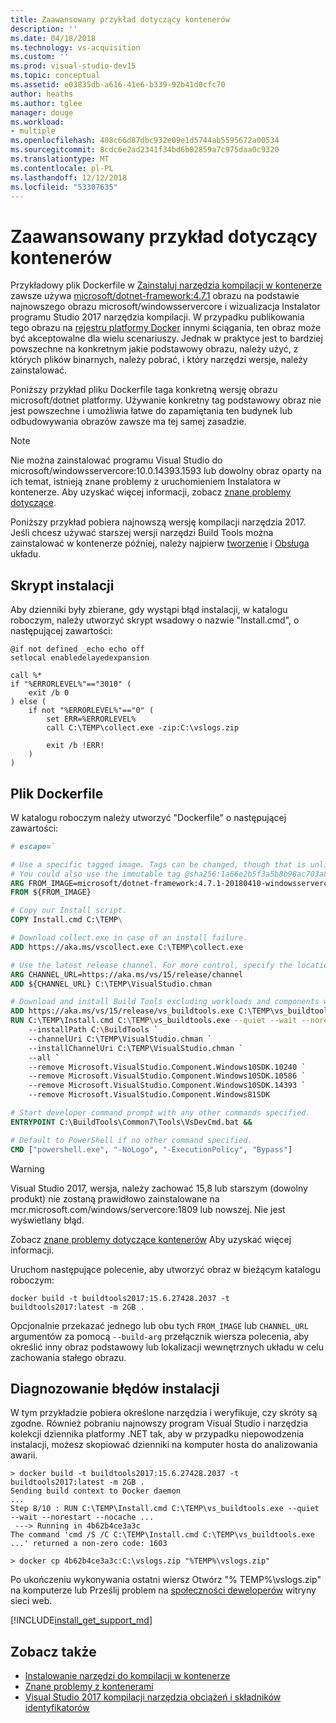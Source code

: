```yaml
---
title: Zaawansowany przykład dotyczący kontenerów
description: ''
ms.date: 04/18/2018
ms.technology: vs-acquisition
ms.custom: ''
ms.prod: visual-studio-dev15
ms.topic: conceptual
ms.assetid: e03835db-a616-41e6-b339-92b41d0cfc70
author: heaths
ms.author: tglee
manager: douge
ms.workload:
- multiple
ms.openlocfilehash: 408c66d87dbc932e09e1d5744ab5595672a00534
ms.sourcegitcommit: 8cdc6e2ad2341f34bd6b02859a7c975daa0c9320
ms.translationtype: MT
ms.contentlocale: pl-PL
ms.lasthandoff: 12/12/2018
ms.locfileid: "53307635"
---
```

# <a name="advanced-example-for-containers"></a>Zaawansowany przykład dotyczący kontenerów

Przykładowy plik Dockerfile w [Zainstaluj narzędzia kompilacji w kontenerze](build-tools-container.md) zawsze używa [microsoft/dotnet-framework:4.7.1](https://hub.docker.com/r/microsoft/dotnet-framework) obrazu na podstawie najnowszego obrazu microsoft/windowsservercore i wizualizacja Instalator programu Studio 2017 narzędzia kompilacji. W przypadku publikowania tego obrazu na [rejestru platformy Docker](https://azure.microsoft.com/services/container-registry) innymi ściągania, ten obraz może być akceptowalne dla wielu scenariuszy. Jednak w praktyce jest to bardziej powszechne na konkretnym jakie podstawowy obrazu, należy użyć, z których plików binarnych, należy pobrać, i który narzędzi wersje, należy zainstalować.

Poniższy przykład pliku Dockerfile taga konkretną wersję obrazu microsoft/dotnet platformy. Używanie konkretny tag podstawowy obraz nie jest powszechne i umożliwia łatwe do zapamiętania ten budynek lub odbudowywania obrazów zawsze ma tej samej zasadzie.

> [!NOTE]
> Nie można zainstalować programu Visual Studio do microsoft/windowsservercore:10.0.14393.1593 lub dowolny obraz oparty na ich temat, istnieją znane problemy z uruchomieniem Instalatora w kontenerze. Aby uzyskać więcej informacji, zobacz [znane problemy dotyczące](build-tools-container-issues.md).

Poniższy przykład pobiera najnowszą wersję kompilacji narzędzia 2017. Jeśli chcesz używać starszej wersji narzędzi Build Tools można zainstalować w kontenerze później, należy najpierw [tworzenie](create-an-offline-installation-of-visual-studio.md) i [Obsługa](update-a-network-installation-of-visual-studio.md) układu.

## <a name="install-script"></a>Skrypt instalacji

Aby dzienniki były zbierane, gdy wystąpi błąd instalacji, w katalogu roboczym, należy utworzyć skrypt wsadowy o nazwie "Install.cmd", o następującej zawartości:

```shell
@if not defined _echo echo off
setlocal enabledelayedexpansion

call %*
if "%ERRORLEVEL%"=="3010" (
    exit /b 0
) else (
    if not "%ERRORLEVEL%"=="0" (
        set ERR=%ERRORLEVEL%
        call C:\TEMP\collect.exe -zip:C:\vslogs.zip

        exit /b !ERR!
    )
)
```

## <a name="dockerfile"></a>Plik Dockerfile

W katalogu roboczym należy utworzyć "Dockerfile" o następującej zawartości:

```dockerfile
# escape=`

# Use a specific tagged image. Tags can be changed, though that is unlikely for most images.
# You could also use the immutable tag @sha256:1a66e2b5f3a5b8b98ac703a8bfd4902ae60d307ed9842978df40dbc04ac86b1b
ARG FROM_IMAGE=microsoft/dotnet-framework:4.7.1-20180410-windowsservercore-1709
FROM ${FROM_IMAGE}

# Copy our Install script.
COPY Install.cmd C:\TEMP\

# Download collect.exe in case of an install failure.
ADD https://aka.ms/vscollect.exe C:\TEMP\collect.exe

# Use the latest release channel. For more control, specify the location of an internal layout.
ARG CHANNEL_URL=https://aka.ms/vs/15/release/channel
ADD ${CHANNEL_URL} C:\TEMP\VisualStudio.chman

# Download and install Build Tools excluding workloads and components with known issues.
ADD https://aka.ms/vs/15/release/vs_buildtools.exe C:\TEMP\vs_buildtools.exe
RUN C:\TEMP\Install.cmd C:\TEMP\vs_buildtools.exe --quiet --wait --norestart --nocache `
    --installPath C:\BuildTools `
    --channelUri C:\TEMP\VisualStudio.chman `
    --installChannelUri C:\TEMP\VisualStudio.chman `
    --all `
    --remove Microsoft.VisualStudio.Component.Windows10SDK.10240 `
    --remove Microsoft.VisualStudio.Component.Windows10SDK.10586 `
    --remove Microsoft.VisualStudio.Component.Windows10SDK.14393 `
    --remove Microsoft.VisualStudio.Component.Windows81SDK

# Start developer command prompt with any other commands specified.
ENTRYPOINT C:\BuildTools\Common7\Tools\VsDevCmd.bat &&

# Default to PowerShell if no other command specified.
CMD ["powershell.exe", "-NoLogo", "-ExecutionPolicy", "Bypass"]
```
   > [!WARNING]
   > Visual Studio 2017, wersja, należy zachować 15,8 lub starszym (dowolny produkt) nie zostaną prawidłowo zainstalowane na mcr<span></span>.microsoft\.com\/windows\/servercore:1809 lub nowszej. Nie jest wyświetlany błąd.
   >
   > Zobacz [znane problemy dotyczące kontenerów](build-tools-container-issues.md) Aby uzyskać więcej informacji.

Uruchom następujące polecenie, aby utworzyć obraz w bieżącym katalogu roboczym:

```shell
docker build -t buildtools2017:15.6.27428.2037 -t buildtools2017:latest -m 2GB .
```

Opcjonalnie przekazać jednego lub obu tych `FROM_IMAGE` lub `CHANNEL_URL` argumentów za pomocą `--build-arg` przełącznik wiersza polecenia, aby określić inny obraz podstawowy lub lokalizacji wewnętrznych układu w celu zachowania stałego obrazu.

## <a name="diagnosing-install-failures"></a>Diagnozowanie błędów instalacji

W tym przykładzie pobiera określone narzędzia i weryfikuje, czy skróty są zgodne. Również pobraniu najnowszy program Visual Studio i narzędzia kolekcji dziennika platformy .NET tak, aby w przypadku niepowodzenia instalacji, możesz skopiować dzienniki na komputer hosta do analizowania awarii.

```shell
> docker build -t buildtools2017:15.6.27428.2037 -t buildtools2017:latest -m 2GB .
Sending build context to Docker daemon
...
Step 8/10 : RUN C:\TEMP\Install.cmd C:\TEMP\vs_buildtools.exe --quiet --wait --norestart --nocache ...
 ---> Running in 4b62b4ce3a3c
The command 'cmd /S /C C:\TEMP\Install.cmd C:\TEMP\vs_buildtools.exe ...' returned a non-zero code: 1603

> docker cp 4b62b4ce3a3c:C:\vslogs.zip "%TEMP%\vslogs.zip"
```

Po ukończeniu wykonywania ostatni wiersz Otwórz "% TEMP%\vslogs.zip" na komputerze lub Prześlij problem na [społeczności deweloperów](https://developercommunity.visualstudio.com) witryny sieci web.

[!INCLUDE[install_get_support_md](includes/install_get_support_md.md)]

## <a name="see-also"></a>Zobacz także

* [Instalowanie narzędzi do kompilacji w kontenerze](build-tools-container.md)
* [Znane problemy z kontenerami](build-tools-container-issues.md)
* [Visual Studio 2017 kompilacji narzędzia obciążeń i składników identyfikatorów](workload-component-id-vs-build-tools.md)
